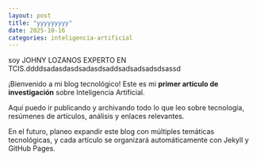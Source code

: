 ```yaml
---
layout: post
title: "yyyyyyyyy"
date: 2025-10-16
categories: inteligencia-artificial
---
```


soy JOHNY LOZANOS EXPERTO EN TCIS.ddddsadasdasdsadasdsaddsadsadsadsdsassd

¡Bienvenido a mi blog tecnológico! Este es mi **primer artículo de investigación** sobre Inteligencia Artificial.  

Aquí puedo ir publicando y archivando todo lo que leo sobre tecnología, resúmenes de artículos, análisis y enlaces relevantes.  

En el futuro, planeo expandir este blog con múltiples temáticas tecnológicas, y cada artículo se organizará automáticamente con Jekyll y GitHub Pages.
